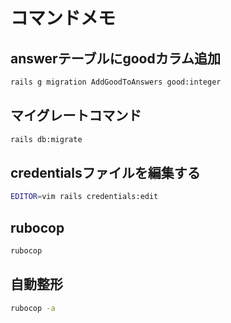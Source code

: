 # コマンドメモ

## answerテーブルにgoodカラム追加

```bash
rails g migration AddGoodToAnswers good:integer
```

## マイグレートコマンド

```bash
rails db:migrate
```

## credentialsファイルを編集する

```bash
EDITOR=vim rails credentials:edit
```

## rubocop

```bash
rubocop
```

## 自動整形

```bash
rubocop -a
```
